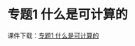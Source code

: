 # 专题1 什么是可计算的
课件下载：[专题1 什么是可计算的](https://github.com/kinggolzu/Introduction-to-Computer/blob/master/courseware/4.专题1-什么是可计算的.pptx?raw=true)